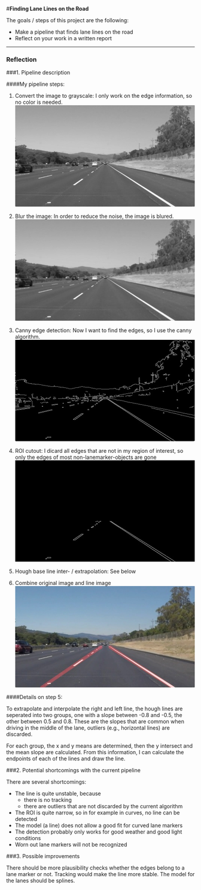 #**Finding Lane Lines on the Road** 

The goals / steps of this project are the following:
* Make a pipeline that finds lane lines on the road
* Reflect on your work in a written report


[//]: # (Image References)

[image1]: ./examples/grayscale.jpg "Grayscale"
[gray]: ./writeup_images/gray.jpg
[blured]: ./writeup_images/blured.jpg
[canny]: ./writeup_images/edges.jpg
[roi]: ./writeup_images/roi.jpg
[result]: ./writeup_images/result.jpg
---

### Reflection

###1. Pipeline description

####My pipeline steps:

1.  Convert the image to grayscale: I only work on the edge information, so no color is needed.<br />
![gray image][gray]

2.  Blur the image: In order to reduce the noise, the image is blured.<br />
![blured image][blured]

3.  Canny edge detection: Now I want to find the edges, so I use the canny algorithm.<br />
![canny image][canny]

4.  ROI cutout: I dicard all edges that are not in my region of interest, so only the edges of most non-lanemarker-objects are gone<br />
![roi image][roi]

5.  Hough base line inter- / extrapolation: See below

6.  Combine original image and line image<br />
![result image][result]

####Details on step 5:

To extrapolate and interpolate the right and left line, the hough lines are
seperated into two groups, one with a slope between -0.8 and -0.5, the other
between 0.5 and 0.8. These are the slopes that are common when driving in the
middle of the lane, outliers (e.g., horizontal lines) are discarded.

For each group, the x and y means are determined, then the y intersect and the
mean slope are calculated. From this information, I can calculate the endpoints
of each of the lines and draw the line.

###2. Potential shortcomings with the current pipeline

There are several shortcomings:
* The line is quite unstable, because 
    * there is no tracking
    * there are outliers that are not discarded by the current algorithm
* The ROI is quite narrow, so in for example in curves, no line can be detected
* The model (a line) does not allow a good fit for curved lane markers
* The detection probably only works for good weather and good light conditions
* Worn out lane markers will not be recognized

###3. Possible improvements

There should be more plausibility checks whether the edges belong to a lane
marker or not. Tracking would make the line more stable. The model for the
lanes should be splines.

